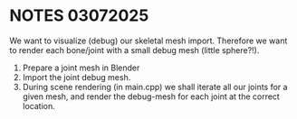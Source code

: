 # NOTES 03072025

We want to visualize (debug) our skeletal mesh import. 
Therefore we want to render each bone/joint with a small debug mesh
(little sphere?!). 

1. Prepare a joint mesh in Blender
2. Import the joint debug mesh. 
3. During scene rendering (in main.cpp) we shall 
   iterate all our joints for a given mesh, and 
    render the debug-mesh for each joint at the correct location.